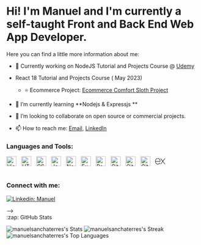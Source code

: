 # Hi! I'm Manuel and I'm currently a self-taught Front and Back End Web App Developer. 

Here you can find a little more information about me:


- 🔭 Currently working on NodeJS Tutorial and Projects Course  @ [Udemy](https://www.udemy.com/course/nodejs-tutorial-and-projects-course/)
- React 18 Tutorial and Projects Course ( May 2023)
  - ⭐ Ecommerce Project: [Ecommerce Comfort Sloth Project](https://chore-manager-app.herokuapp.com/)

- 🌱 I’m currently learning **Nodejs & Expressjs **
- 👯 I’m looking to collaborate on open source or commercial projects.
<!-- - ⚡ Fun fact: I'm an elite-level CrossFit Competitor. -->
- 📫 How to reach me: [Email](mailto:manuelsanchaterres@gmail.com), [LinkedIn](https://www.linkedin.com/in/manuel-sancha-terres-developer-web-apps/)
<!-- - Take a better look at my profile and my current project porfolio here: [Website 🌐](https://cmr-personal-site.onrender.com/) -->
  
### Languages and Tools:

<img align="left" alt="Visual Studio Code" width="26px" src="https://cdn.jsdelivr.net/gh/devicons/devicon/icons/vscode/vscode-original.svg" style="padding-right:10px;" />
<img align="left" alt="HTML5" width="26px" src="https://cdn.jsdelivr.net/gh/devicons/devicon/icons/html5/html5-original.svg" style="padding-right:10px;" />
<img align="left" alt="CSS3" width="26px" src="https://cdn.jsdelivr.net/gh/devicons/devicon/icons/css3/css3-original.svg" style="padding-right:10px;" />
<img align="left" alt="JavaScript" width="26px" src="https://cdn.jsdelivr.net/gh/devicons/devicon/icons/javascript/javascript-original.svg" style="padding-right:10px;" />
<img align="left" alt="NodeJs" width="26px" src="https://cdn.jsdelivr.net/gh/devicons/devicon/icons/nodejs/nodejs-original.svg" style="padding-right:10px;" />
<img align="left" alt="ExpressJs" width="26px" src="https://img.icons8.com/?size=512&id=kg46nzoJrmTR&format=png" style="padding-right:10px;" />
<svg xmlns="http://www.w3.org/2000/svg" xmlns:xlink="http://www.w3.org/1999/xlink" viewBox="0,0,255.99057,255.99057" width="26px" height="26px" fill-rule="nonzero"><g fill="#ffffff" fill-rule="nonzero" stroke="none" stroke-width="1" stroke-linecap="butt" stroke-linejoin="miter" stroke-miterlimit="10" stroke-dasharray="" stroke-dashoffset="0" font-family="none" font-weight="none" font-size="none" text-anchor="none" style="mix-blend-mode: normal"><path d="M0,255.99057v-255.99057h255.99057v255.99057z" id="bgRectangle"></path></g><g fill="#000000" fill-rule="nonzero" stroke="none" stroke-width="1" stroke-linecap="butt" stroke-linejoin="miter" stroke-miterlimit="10" stroke-dasharray="" stroke-dashoffset="0" font-family="none" font-weight="none" font-size="none" text-anchor="none" style="mix-blend-mode: normal"><g transform="scale(5.12,5.12)"><path d="M49.729,11h-0.85c-1.051,0 -2.041,0.49 -2.68,1.324l-8.7,11.377l-8.7,-11.377c-0.637,-0.834 -1.628,-1.324 -2.678,-1.324h-0.85l10.971,14.346l-11.206,14.654h0.85c1.051,0 2.041,-0.49 2.679,-1.324l8.935,-11.684l8.935,11.684c0.638,0.834 1.628,1.324 2.679,1.324h0.85l-11.206,-14.654zM21.289,34.242c-2.554,3.881 -7.582,5.87 -12.389,4.116c-4.229,-1.543 -6.9,-5.747 -6.9,-10.249v-1.109h12v0h11v-4.134c0,-6.505 -4.818,-12.2 -11.295,-12.809c-7.432,-0.699 -13.705,5.153 -13.705,12.443v5.573c0,5.371 3.215,10.364 8.269,12.183c6.603,2.376 13.548,-1.17 15.896,-7.256v0h-0.638c-0.911,0 -1.738,0.481 -2.238,1.242zM2,22.5c0,-5.79 4.71,-10.5 10.5,-10.5c5.79,0 10.5,4.71 10.5,10.5v2.5h-21z"></path></g></g></svg>
<img align="left" alt="React" width="26px" src="https://cdn.jsdelivr.net/gh/devicons/devicon/icons/react/react-original.svg" style="padding-right:10px;" />
<!-- <img align="left" alt="Python" width="26px" src="https://cdn.jsdelivr.net/gh/devicons/devicon/icons/python/python-original.svg" style="padding-right:10px;" />
<img align="left" alt="Flask" width="26px"src="https://cdn.jsdelivr.net/gh/devicons/devicon/icons/flask/flask-original.svg" style="padding-right:10px;"  /> -->
<img align="left" alt="Git" width="26px" src="https://cdn.jsdelivr.net/gh/devicons/devicon/icons/git/git-original.svg" style="padding-right:10px;" />
<img align="left" alt="GitHub" width="26px" src="https://user-images.githubusercontent.com/3369400/139447912-e0f43f33-6d9f-45f8-be46-2df5bbc91289.png" style="padding-right:10px;" />
<img align="left" alt="GitHub" width="26px" src="https://user-images.githubusercontent.com/3369400/139448065-39a229ba-4b06-434b-bc67-616e2ed80c8f.png" style="padding-right:10px;" />
<!-- <img align="left" alt="Jest" width="26px" src="https://cdn.jsdelivr.net/gh/devicons/devicon/icons/jest/jest-plain.svg" style="padding-right:10px;"/> -->


<br />
<br />

### Connect with me:

[![Linkedin: Manuel](https://img.shields.io/badge/-Manuel-blue?style=flat-square&logo=Linkedin&logoColor=white&link=https://www.linkedin.com/in/manuel-sancha-terres-developer-web-apps/)](https://www.linkedin.com/in/manuel-sancha-terres-developer-web-apps/)

<!--<details>
  <summary>:zap: Recent GitHub Activity</summary> 
  
<!--START_SECTION:activity-->

<!--END_SECTION:activity-->

</details> -->


<summary>:zap: GitHub Stats</summary>

![manuelsanchaterres's Stats](https://github-readme-stats.vercel.app/api?username=manuelsanchaterres&theme=blue-green&show_icons=true&hide_border=true&count_private=true)
![manuelsanchaterres's Streak](https://github-readme-streak-stats.herokuapp.com/?user=manuelsanchaterres&theme=blue-green&hide_border=true)
![manuelsanchaterres's Top Languages](https://github-readme-stats.vercel.app/api/top-langs/?username=manuelsanchaterres&theme=blue-green&show_icons=true&hide_border=true&layout=compact)

